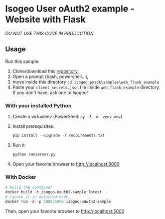 Isogeo User oAuth2 example - Website with Flask
===============================================

*DO NOT USE THIS CODE IN PRODUCTION*

## Usage

Run this sample:

1. Clone/download this [repository](https://github.com/Guts/isogeo-api-py-minsdk),
2. Open a prompt (bash, powershell...),
3. move inside this directory `cd isogeo_pysdk\samples\web_flask_example`
4. Paste your `client_secrets.json` file inside `web_flask_example` directory. If you don't have, ask one to Isogeo!

### With your installed Python

1. Create a virtualenv (PowerShell: `py -3 -m  venv env`)

2. Install prerequisites:

	```powershell
	pip install --upgrade -r requirements.txt
	```

3. Run it:

	```python
	python runserver.py
	```

4. Open your favorite browser to [http://localhost:5000](http://localhost:5000)

### With Docker

```powershell
# build the container
docker build -t isogeo-oauth2-sample:latest .
# launch it in detached mode
docker run -d -p 5000:5000 isogeo-oauth2-sample
```

Then, open your favorite browser to [http://localhost:5000](http://localhost:5000)
